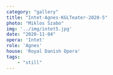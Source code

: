 ```yaml
---
category: "gallery"
title: "Intet-Agnes-KGLTeater-2020-5"
photo: "Miklos Szabo"
img: '../img/intet5.jpg'
date: "2020-11-04"
opera: 'Intet'
role: 'Agnes'
house: 'Royal Danish Opera'
tags:
    - "still"
---
```


